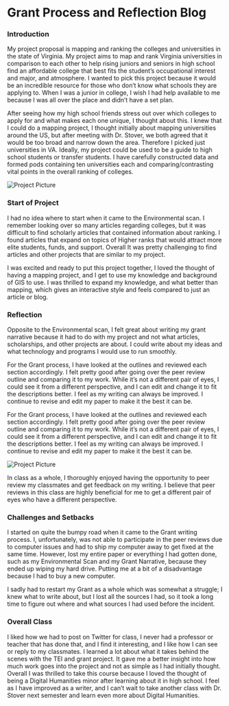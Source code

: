# Grant Process and Reflection Blog

 ### Introduction 

My project proposal is mapping and ranking the colleges and universities in the state of Virginia. My project aims to map and rank Virginia universities in comparison to each other to help rising juniors and seniors in high school find an affordable college that best fits the student’s occupational interest and major, and atmosphere. I wanted to pick this project because it would be an incredible resource for those who don’t know what schools they are applying to. When I was a junior in college, I wish I had help available to me because I was all over the place and didn’t have a set plan. 


After seeing how my high school friends stress out over which colleges to apply for and what makes each one unique, I thought about this. I knew that I could do a mapping project, I thought initially about mapping universities around the US, but after meeting with Dr. Stover, we both agreed that it would be too broad and narrow down the area. Therefore I picked just universities in VA. Ideally, my project could be used to be a guide to high school students or transfer students. I have carefully constructed data and formed pods containing ten universities each and comparing/contrasting vital points in the overall ranking of colleges. 


![Project Picture](https://2024Pekala.github.io/Alexander-Pekala/images/GrantData.png)


### Start of Project

I had no idea where to start when it came to the Environmental scan. I remember looking over so many articles regarding colleges, but it was difficult to find scholarly articles that contained information about ranking. I found articles that expand on topics of Higher ranks that would attract more elite students, funds, and support. Overall It was pretty challenging to find articles and other projects that are similar to my project.

I was excited and ready to put this project together, I loved the thought of having a mapping project, and I get to use my knowledge and background of GIS to use. I was thrilled to expand my knowledge, and what better than mapping, which gives an interactive style and feels compared to just an article or blog. 

### Reflection

Opposite to the Environmental scan, I felt great about writing my grant narrative because it had to do with my project and not what articles, scholarships, and other projects are about. I could write about my ideas and what technology and programs I would use to run smoothly.

For the Grant process, I have looked at the outlines and reviewed each section accordingly. I felt pretty good after going over the peer review outline and comparing it to my work. While it’s not a different pair of eyes, I could see it from a different perspective, and I can edit and change it to fit the descriptions better. I feel as my writing can always be improved. I continue to revise and edit my paper to make it the best it can be.


For the Grant process, I have looked at the outlines and reviewed each section accordingly. I felt pretty good after going over the peer review outline and comparing it to my work. While it’s not a different pair of eyes, I could see it from a different perspective, and I can edit and change it to fit the descriptions better. I feel as my writing can always be improved. I continue to revise and edit my paper to make it the best it can be.

![Project Picture](https://2024Pekala.github.io/Alexander-Pekala/images/PeerReviewTweet.png)

In class as a whole, I thoroughly enjoyed having the opportunity to peer review my classmates and get feedback on my writing. I believe that peer reviews in this class are highly beneficial for me to get a different pair of eyes who have a different perspective.


### Challenges and Setbacks

I started on quite the bumpy road when it came to the Grant writing process. I, unfortunately, was not able to participate in the peer reviews due to computer issues and had to ship my computer away to get fixed at the same time. However,  lost my entire paper or everything I had gotten done, such as my Environmental Scan and my Grant Narrative, because they ended up wiping my hard drive. Putting me at a bit of a disadvantage because I had to buy a new computer.



I sadly had to restart my Grant as a whole which was somewhat a struggle; I knew what to write about, but I lost all the sources I had, so it took a long time to figure out where and what sources I had used before the incident. 


### Overall Class


I liked how we had to post on Twitter for class, I never had a professor or teacher that has done that, and I find it interesting, and I like how I can see or reply to my classmates. I learned a lot about what it takes behind the scenes with the TEI and grant project. It gave me a better insight into how much work goes into the project and not as simple as I had initially thought. 
Overall I was thrilled to take this course because I loved the thought of being a Digital Humanities minor after learning about it in high school. I feel as I have improved as a writer, and I can’t wait to take another class with Dr. Stover next semester and learn even more about Digital Humanities. 




